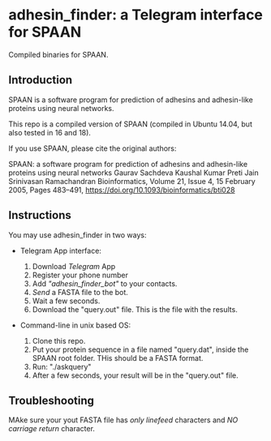 # adhesin_finder: a Telegram interface for SPAAN
Compiled binaries for SPAAN.

## Introduction

SPAAN is a software program for prediction of adhesins and adhesin-like proteins using neural networks.

This repo is a compiled version of SPAAN (compiled in Ubuntu 14.04, but also tested in 16 and 18). 

If you use SPAAN, please cite the original authors:

SPAAN: a software program for prediction of adhesins and adhesin-like proteins using neural networks 
Gaurav Sachdeva  Kaushal Kumar  Preti Jain  Srinivasan Ramachandran
Bioinformatics, Volume 21, Issue 4, 15 February 2005, Pages 483–491, https://doi.org/10.1093/bioinformatics/bti028

## Instructions

You may use adhesin_finder in two ways:

* Telegram App interface:
  1. Download *Telegram* App
  2. Register your phone number
  3. Add *"adhesin_finder_bot"* to your contacts.
  4. *Send* a FASTA file to the bot.
  5. Wait a few seconds.
  6. Download the "query.out" file. This is the file with the results.

* Command-line in unix based OS:
  1. Clone this repo.
  2. Put your protein sequence in a file named "query.dat", inside the SPAAN root folder. THis should be a FASTA format.
  3. Run: "./askquery"
  4. After a few seconds, your result will be in the "query.out" file.
    
## Troubleshooting

MAke sure your yout FASTA file has *only linefeed* characters and *NO carriage return* character.
